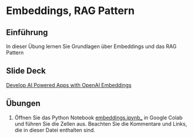 # Embeddings, RAG Pattern

## Einführung

In dieser Übung lernen Sie Grundlagen über Embeddings und das RAG Pattern

## Slide Deck

[Develop AI Powered Apps with OpenAI Embeddings](https://slides.com/rainerstropek/ai-powered-apps/fullscreen)

## Übungen

1. Öffnen Sie das Python Notebook [embeddings.ipynb_](./embeddings.ipynb) in Google Colab und führen Sie die Zellen aus. Beachten Sie die Kommentare und Links, die in dieser Datei enthalten sind.
